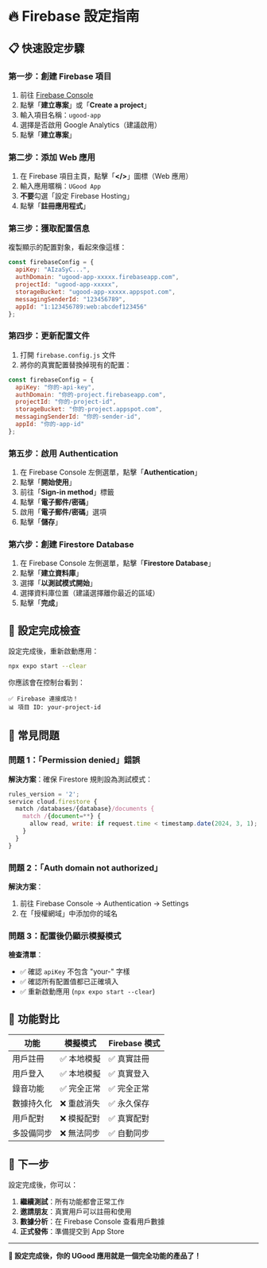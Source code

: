 # 🔥 Firebase 設定指南

## 📋 **快速設定步驟**

### **第一步：創建 Firebase 項目**

1. 前往 [Firebase Console](https://console.firebase.google.com/)
2. 點擊「**建立專案**」或「**Create a project**」
3. 輸入項目名稱：`ugood-app`
4. 選擇是否啟用 Google Analytics（建議啟用）
5. 點擊「**建立專案**」

### **第二步：添加 Web 應用**

1. 在 Firebase 項目主頁，點擊「**</>**」圖標（Web 應用）
2. 輸入應用暱稱：`UGood App`
3. **不要**勾選「設定 Firebase Hosting」
4. 點擊「**註冊應用程式**」

### **第三步：獲取配置信息**

複製顯示的配置對象，看起來像這樣：
```javascript
const firebaseConfig = {
  apiKey: "AIzaSyC...",
  authDomain: "ugood-app-xxxxx.firebaseapp.com",
  projectId: "ugood-app-xxxxx",
  storageBucket: "ugood-app-xxxxx.appspot.com",
  messagingSenderId: "123456789",
  appId: "1:123456789:web:abcdef123456"
};
```

### **第四步：更新配置文件**

1. 打開 `firebase.config.js` 文件
2. 將你的真實配置替換掉現有的配置：

```javascript
const firebaseConfig = {
  apiKey: "你的-api-key",
  authDomain: "你的-project.firebaseapp.com",
  projectId: "你的-project-id",
  storageBucket: "你的-project.appspot.com",
  messagingSenderId: "你的-sender-id",
  appId: "你的-app-id"
};
```

### **第五步：啟用 Authentication**

1. 在 Firebase Console 左側選單，點擊「**Authentication**」
2. 點擊「**開始使用**」
3. 前往「**Sign-in method**」標籤
4. 點擊「**電子郵件/密碼**」
5. 啟用「**電子郵件/密碼**」選項
6. 點擊「**儲存**」

### **第六步：創建 Firestore Database**

1. 在 Firebase Console 左側選單，點擊「**Firestore Database**」
2. 點擊「**建立資料庫**」
3. 選擇「**以測試模式開始**」
4. 選擇資料庫位置（建議選擇離你最近的區域）
5. 點擊「**完成**」

## 🎯 **設定完成檢查**

設定完成後，重新啟動應用：

```bash
npx expo start --clear
```

你應該會在控制台看到：
```
✅ Firebase 連接成功！
📊 項目 ID: your-project-id
```

## 🔧 **常見問題**

### **問題 1：「Permission denied」錯誤**
**解決方案**：確保 Firestore 規則設為測試模式：
```javascript
rules_version = '2';
service cloud.firestore {
  match /databases/{database}/documents {
    match /{document=**} {
      allow read, write: if request.time < timestamp.date(2024, 3, 1);
    }
  }
}
```

### **問題 2：「Auth domain not authorized」**
**解決方案**：
1. 前往 Firebase Console → Authentication → Settings
2. 在「授權網域」中添加你的域名

### **問題 3：配置後仍顯示模擬模式**
**檢查清單**：
- ✅ 確認 `apiKey` 不包含 "your-" 字樣
- ✅ 確認所有配置值都已正確填入
- ✅ 重新啟動應用 (`npx expo start --clear`)

## 📱 **功能對比**

| 功能 | 模擬模式 | Firebase 模式 |
|------|----------|---------------|
| 用戶註冊 | ✅ 本地模擬 | ✅ 真實註冊 |
| 用戶登入 | ✅ 本地模擬 | ✅ 真實登入 |
| 錄音功能 | ✅ 完全正常 | ✅ 完全正常 |
| 數據持久化 | ❌ 重啟消失 | ✅ 永久保存 |
| 用戶配對 | ❌ 模擬配對 | ✅ 真實配對 |
| 多設備同步 | ❌ 無法同步 | ✅ 自動同步 |

## 🚀 **下一步**

設定完成後，你可以：
1. **繼續測試**：所有功能都會正常工作
2. **邀請朋友**：真實用戶可以註冊和使用
3. **數據分析**：在 Firebase Console 查看用戶數據
4. **正式發佈**：準備提交到 App Store

---

**🎉 設定完成後，你的 UGood 應用就是一個完全功能的產品了！** 